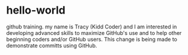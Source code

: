 # hello-world
github training. my name is Tracy (Kidd Coder) and I am interested in developing advanced skills to maximize GitHub's use and to help other beginning coders and/or GitHub users. This change is being made to demonstrate committs using GitHub.
